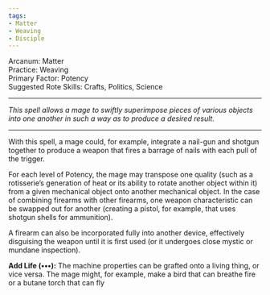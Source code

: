 ```yaml
---
tags:
- Matter
- Weaving
- Disciple
---
```


Arcanum: Matter\
Practice: Weaving\
Primary Factor: Potency\
Suggested Rote Skills: Crafts, Politics, Science

---

_This spell allows a mage to swiftly superimpose pieces of various objects into one another in such a way as to produce a desired result._

---

With this spell, a mage could, for example, integrate a nail-gun and shotgun together to produce a weapon that fires a barrage of nails with each pull of the trigger.

For each level of Potency, the mage may transpose one quality (such as a rotisserie’s generation of heat or its ability to rotate another object within it) from a given mechanical object onto another mechanical object. In the case of combining firearms with other firearms, one weapon characteristic can be swapped out for another (creating a pistol, for example, that uses shotgun shells for ammunition).

A firearm can also be incorporated fully into another device, effectively disguising the weapon until it is first used (or it undergoes close mystic or mundane inspection).

**Add Life (•••):** The machine properties can be grafted onto a living thing, or vice versa. The mage might, for example, make a bird that can breathe fire or a butane torch that can fly